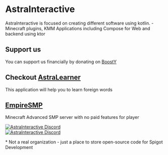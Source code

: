 
# AstraInteractive

AstraInteractive is focused on creating different software using kotlin. - Minecraft plugins, KMM Applications including Compose for Web and backend using ktor

## Support us
You can support us financially by donating on [BoostY](https://boosty.to/empireprojekt/donate)

## Checkout [AstraLearner](https://play.google.com/store/apps/details?id=com.makeevrserg.astralearner)
This application will help you to learn foreign words

## [EmpireSMP](https://empireprojekt.ru/)
Minecraft Advanced SMP server with no paid features for player


<a href="https://discord.gg/Gwukdr8">
         <img alt="AstraInteractive Discord" src="https://discord.com/api/guilds/756827912253997067/widget.png?style=banner2">
</a><br/>

<a href="https://discord.gg/8fEzV2TDS2">
         <img alt="AstraInteractive Discord" src="https://discord.com/api/guilds/901830652037566504/widget.png?style=banner2">
</a>

\* Not a real organization - just a place to store open-source code for Spigot Development

